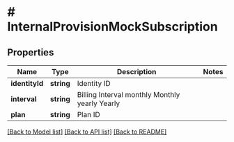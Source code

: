 # # InternalProvisionMockSubscription

## Properties

Name | Type | Description | Notes
------------ | ------------- | ------------- | -------------
**identityId** | **string** | Identity ID |
**interval** | **string** | Billing Interval monthly Monthly yearly Yearly |
**plan** | **string** | Plan ID |

[[Back to Model list]](../../README.md#models) [[Back to API list]](../../README.md#endpoints) [[Back to README]](../../README.md)
